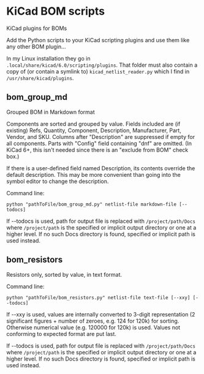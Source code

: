 # KiCad BOM scripts

KiCad plugins for BOMs

Add the Python scripts to your KiCad scripting plugins and use them like any other BOM plugin...

In my Linux installation they go in `.local/share/kicad/6.0/scripting/plugins`. That folder must also contain a copy of (or contain a symlink to) `kicad_netlist_reader.py` which I find in `/usr/share/kicad/plugins`.

## bom_group_md

Grouped BOM in Markdown format

Components are sorted and grouped by value.
Fields included are (if existing) Refs, Quantity, Component, Description, Manufacturer, Part, Vendor, and SKU. Columns after "Description" are suppressed if empty for all components. Parts with "Config" field containing "dnf" are omitted. (In KiCad 6+, this isn't needed since there is an "exclude from BOM" check box.)

If there is a user-defined field named Description, its contents override the default description. This may be more convenient than going into the symbol editor to change the description.

Command line:
```
python "pathToFile/bom_group_md.py" netlist-file markdown-file [--todocs]
```
	
If --todocs is used, path for output file is replaced with `/project/path/Docs` where `/project/path` is the specified or implicit output directory or one at a higher level. If no such Docs directory is found, specified or implicit path is used instead.

## bom_resistors

Resistors only, sorted by value, in text format.

Command line:
```
python "pathToFile/bom_resistors.py" netlist-file text-file [--xxy] [--todocs]
```

If --xxy is used, values are internally converted to 3-digit representation (2 significant figures + number of zeroes, e.g. 124 for 120k) for sorting. Otherwise numerical value (e.g. 120000 for 120k) is used. Values not conforming to expected format are put last.

If --todocs is used, path for output file is replaced with `/project/path/Docs` where `/project/path` is the specified or implicit output directory or one at a higher level. If no such Docs directory is found, specified or implicit path is used instead.
